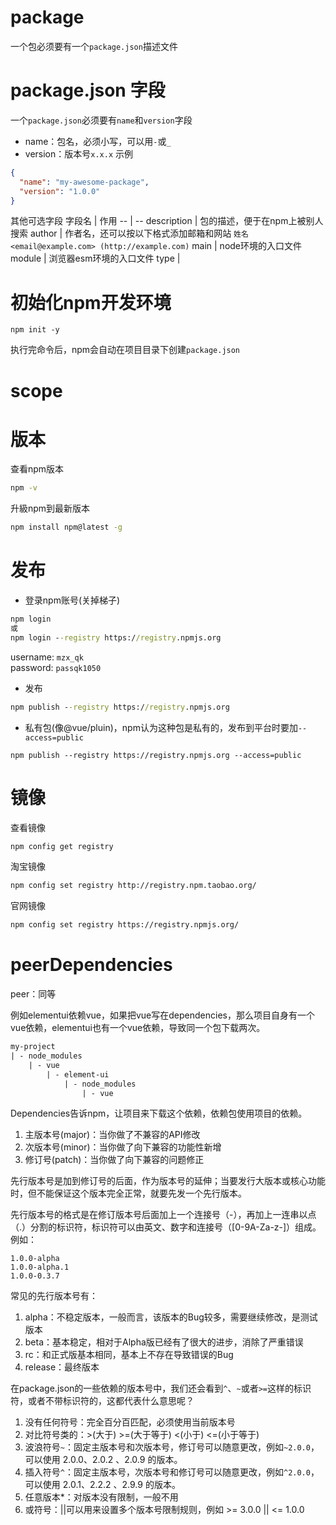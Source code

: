 # package
一个包必须要有一个`package.json`描述文件
# package.json 字段
一个`package.json`必须要有`name`和`version`字段
- name：包名，必须小写，可以用`-`或`_`
- version：版本号`x.x.x`
示例
```json
{
  "name": "my-awesome-package",
  "version": "1.0.0"
}
```
其他可选字段
字段名 | 作用
-- | --
description | 包的描述，便于在npm上被别人搜索
author | 作者名，还可以按以下格式添加邮箱和网站 `姓名 <email@example.com> (http://example.com)`
main | node环境的入口文件 
module | 浏览器esm环境的入口文件 
type |  

# 初始化npm开发环境
```shell
npm init -y
```
执行完命令后，npm会自动在项目目录下创建`package.json`

# scope

# 版本
查看npm版本
```cmd
npm -v
```
升級npm到最新版本
```cmd
npm install npm@latest -g
```

# 发布
- 登录npm账号(关掉梯子)
```cmd
npm login
或
npm login --registry https://registry.npmjs.org
```
username: `mzx_qk`  
password: `passqk1050`  

- 发布
```cmd
npm publish --registry https://registry.npmjs.org
```

- 私有包(像@vue/pluin)，npm认为这种包是私有的，发布到平台时要加`--access=public`

```
npm publish --registry https://registry.npmjs.org --access=public
```



# 镜像

查看镜像

```sh
npm config get registry
```

淘宝镜像

```sh
npm config set registry http://registry.npm.taobao.org/
```

官网镜像

```sh
npm config set registry https://registry.npmjs.org/
```



# peerDependencies

peer：同等

例如elementui依赖vue，如果把vue写在dependencies，那么项目自身有一个vue依赖，elementui也有一个vue依赖，导致同一个包下载两次。

```html
my-project 
| - node_modules    
	| - vue    
		| - element-ui        
			| - node_modules            
				| - vue
```

Dependencies告诉npm，让项目来下载这个依赖，依赖包使用项目的依赖。



1. 主版本号(major)：当你做了不兼容的API修改
2. 次版本号(minor)：当你做了向下兼容的功能性新增
3. 修订号(patch)：当你做了向下兼容的问题修正

先行版本号是加到修订号的后面，作为版本号的延伸；当要发行大版本或核心功能时，但不能保证这个版本完全正常，就要先发一个先行版本。

先行版本号的格式是在修订版本号后面加上一个连接号（-），再加上一连串以点（.）分割的标识符，标识符可以由英文、数字和连接号（[0-9A-Za-z-]）组成。例如：

```text
1.0.0-alpha
1.0.0-alpha.1
1.0.0-0.3.7
```

常见的先行版本号有：

1. alpha：不稳定版本，一般而言，该版本的Bug较多，需要继续修改，是测试版本
2. beta：基本稳定，相对于Alpha版已经有了很大的进步，消除了严重错误
3. rc：和正式版基本相同，基本上不存在导致错误的Bug
4. release：最终版本



在package.json的一些依赖的版本号中，我们还会看到`^`、`~`或者`>=`这样的标识符，或者不带标识符的，这都代表什么意思呢？

1. 没有任何符号：完全百分百匹配，必须使用当前版本号
2. 对比符号类的：>(大于) >=(大于等于) <(小于) <=(小于等于)
3. 波浪符号`~`：固定主版本号和次版本号，修订号可以随意更改，例如`~2.0.0`，可以使用 2.0.0、2.0.2 、2.0.9 的版本。
4. 插入符号`^`：固定主版本号，次版本号和修订号可以随意更改，例如`^2.0.0`，可以使用 2.0.1、2.2.2 、2.9.9 的版本。
5. 任意版本*：对版本没有限制，一般不用
6. 或符号：||可以用来设置多个版本号限制规则，例如 >= 3.0.0 || <= 1.0.0